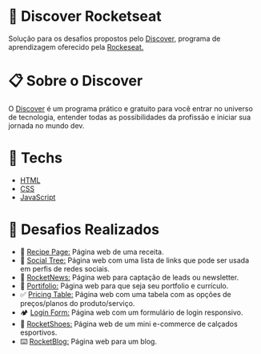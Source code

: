 # 🔎 Discover Rocketseat
Solução para os desafios propostos pelo [Discover,](https://www.rocketseat.com.br/discover?gclid=CjwKCAjw3K2XBhAzEiwAmmgrAg1i3u6so7WBLEeQthkjJF-WVwelbuW8YdBGhLi91cm2xDIBtC1lRBoCnJMQAvD_BwE) programa de aprendizagem oferecido pela [Rockeseat.](https://www.rocketseat.com.br/)

# 📋 Sobre o Discover
O [Discover](https://www.rocketseat.com.br/discover?gclid=CjwKCAjw3K2XBhAzEiwAmmgrAg1i3u6so7WBLEeQthkjJF-WVwelbuW8YdBGhLi91cm2xDIBtC1lRBoCnJMQAvD_BwE) é um programa prático e gratuito para você entrar no universo de tecnologia, entender todas as possibilidades da profissão e iniciar sua jornada no mundo dev.


# 🔧 Techs
- [HTML](https://developer.mozilla.org/pt-BR/docs/Web/HTML)
- [CSS](https://developer.mozilla.org/pt-BR/docs/Web/CSS)
- [JavaScript](https://developer.mozilla.org/pt-BR/docs/Web/javascript)

# 🚀 Desafios Realizados

- 🧇 [Recipe Page:](https://github.com/scarvalhogabriel/discover-rocketseat/tree/main/01.%20Recipe-Page) Página web de uma receita.
- 🔗 [Social Tree:](https://github.com/scarvalhogabriel/discover-rocketseat/tree/main/02.%20Social-Tree) Página web com uma lista de links que pode ser usada em perfis de redes sociais.
- 📰 [RocketNews:](https://github.com/scarvalhogabriel/discover-rocketseat/tree/main/03.%20RocketNews) Página web para captação de leads ou newsletter.
- 📖 [Portifolio:](https://github.com/scarvalhogabriel/discover-rocketseat/tree/main/04.%20Portifolio) Página web para que seja seu portfolio e currículo.
- ✅ [Pricing Table:](https://github.com/scarvalhogabriel/discover-rocketseat/tree/main/05.%20Pricing-Table) Página web com uma tabela com as opções de preços/planos do produto/serviço.
- 🏕️ [Login Form:](https://github.com/scarvalhogabriel/discover-rocketseat/tree/main/06.%20Login-Form) Página web com um formulário de login responsivo.
- 👟 [RocketShoes:](https://github.com/scarvalhogabriel/discover-rocketseat/tree/main/07.%20RocketShoes) Página web de um mini e-commerce de calçados esportivos.
- ⌨️ [RocketBlog:](https://github.com/scarvalhogabriel/discover-rocketseat/tree/main/08.%20RocketBlog) Página web para um blog.
